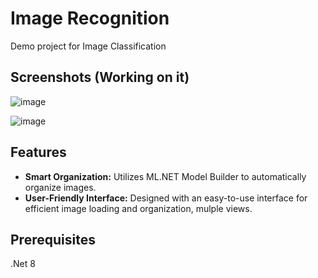 # Image Recognition

Demo project for Image Classification

## Screenshots (Working on it)
![image](https://github.com/joesatriani10/Image-Recognition/assets/27362432/64a3acb0-9ee1-4f6c-b32b-02ee0dd72ef4)

![image](https://github.com/joesatriani10/Image-Recognition/assets/27362432/e4ca2b6d-a2b0-4f26-b0d9-dec40db9ca7f)




## Features

- **Smart Organization:** Utilizes ML.NET Model Builder to automatically organize images.
- **User-Friendly Interface:** Designed with an easy-to-use interface for efficient image loading and organization, mulple views.

## Prerequisites

.Net 8
